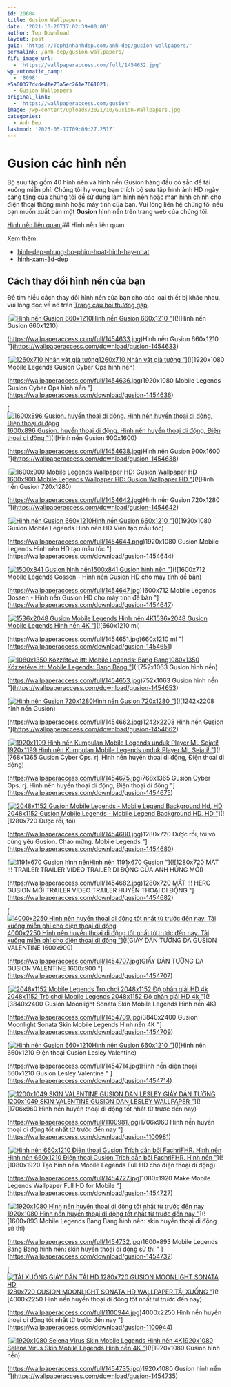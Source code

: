 ```yaml
---
id: 20604
title: Gusion Wallpapers
date: '2021-10-26T17:02:39+00:00'
author: Top Download
layout: post
guid: 'https://Tophinhanhdep.com/anh-dep/gusion-wallpapers/'
permalink: /anh-dep/gusion-wallpapers/
fifu_image_url:
  - 'https://wallpaperaccess.com/full/1454632.jpg'
wp_automatic_camp:
  - '8098'
e5a00377dcdedfe73a5ec261e7661021:
  - Gusion Wallpapers
original_link:
  - 'https://wallpaperaccess.com/gusion'
image: /wp-content/uploads/2021/10/Gusion-Wallpapers.jpg
categories:
  - Ảnh Đẹp
lastmod: '2025-05-17T09:09:27.251Z'
---
```

# Gusion các hình nền

Bộ sưu tập gồm 40 hình nền và hình nền Gusion hàng đầu có sẵn để tải xuống miễn phí. Chúng tôi hy vọng bạn thích bộ sưu tập hình ảnh HD ngày càng tăng của chúng tôi để sử dụng làm hình nền hoặc màn hình chính cho điện thoại thông minh hoặc máy tính của bạn. Vui lòng liên hệ chúng tôi nếu bạn muốn xuất bản một **Gusion** hình nền trên trang web của chúng tôi.

[Hình nền liên quan ](#related) ## Hình nền liên quan.

   
 Xem thêm:

   
- [hinh-dep-nhung-bo-phim-hoat-hinh-hay-nhat](https://tophinhanhdep.com/hinh-nen-dep/hinh-dep-nhung-bo-phim-hoat-hinh-hay-nhat/)
- [hinh-xam-3d-dep](https://tophinhanhdep.com/hinh-xam-dep/hinh-xam-3d-dep/)

## Cách thay đổi hình nền của bạn

Để tìm hiểu cách thay đổi hình nền của bạn cho các loại thiết bị khác nhau, vui lòng đọc về nó trên [Trang câu hỏi thường gặp](https://tophinhanhdep.com/faq/).

  
[[![Hình nền Gusion 660x1210](https://wallpaperaccess.com/full/1454632.jpg)Hình nền Gusion 660x1210 "](https://wallpaperaccess.com/download/gusion-1454632)](![Hình nền Gusion 660x1210)

(https://wallpaperaccess.com/full/1454633.jpg)Hình nền Gusion 660x1210 "](https://wallpaperaccess.com/download/gusion-1454633)

[[![1260x710 Nhân vật giả tưởng](https://wallpaperaccess.com/full/1454635.jpg)1260x710 Nhân vật giả tưởng "](https://wallpaperaccess.com/download/gusion-1454635)](![1920x1080 Mobile Legends Gusion Cyber ​​Ops hình nền)

(https://wallpaperaccess.com/full/1454636.jpg)1920x1080 Mobile Legends Gusion Cyber ​​Ops hình nền "](https://wallpaperaccess.com/download/gusion-1454636)

[[![1600x896 Gusion.  huyền thoại di động.  Hình nền huyền thoại di động, Điện thoại di động](https://wallpaperaccess.com/full/1454637.jpg)1600x896 Gusion. huyền thoại di động. Hình nền huyền thoại di động, Điện thoại di động "](https://wallpaperaccess.com/download/gusion-1454637)](![Hình nền Gusion 900x1600)

(https://wallpaperaccess.com/full/1454638.jpg)Hình nền Gusion 900x1600 "](https://wallpaperaccess.com/download/gusion-1454638)

[[![1600x900 Mobile Legends Wallpaper HD: Gusion Wallpaper HD](https://wallpaperaccess.com/full/1454639.png)1600x900 Mobile Legends Wallpaper HD: Gusion Wallpaper HD "](https://wallpaperaccess.com/download/gusion-1454639)](![Hình nền Gusion 720x1280)

(https://wallpaperaccess.com/full/1454642.jpg)Hình nền Gusion 720x1280 "](https://wallpaperaccess.com/download/gusion-1454642)

[[![Hình nền Gusion 660x1210](https://wallpaperaccess.com/full/1454643.jpg)Hình nền Gusion 660x1210 "](https://wallpaperaccess.com/download/gusion-1454643)](![1920x1080 Gusion Mobile Legends Hình nền HD Viện tạo mẫu tóc)

(https://wallpaperaccess.com/full/1454644.png)1920x1080 Gusion Mobile Legends Hình nền HD tạo mẫu tóc "](https://wallpaperaccess.com/download/gusion-1454644)

[[![1500x841 Gusion hình nền](https://wallpaperaccess.com/full/1454646.jpg)1500x841 Gusion hình nền "](https://wallpaperaccess.com/download/gusion-1454646)](![1600x712 Mobile Legends Gossen - Hình nền Gusion HD cho máy tính để bàn)

(https://wallpaperaccess.com/full/1454647.jpg)1600x712 Mobile Legends Gossen - Hình nền Gusion HD cho máy tính để bàn "](https://wallpaperaccess.com/download/gusion-1454647)

[[![1536x2048 Gusion Mobile Legends Hình nền 4K](https://wallpaperaccess.com/full/1454648.jpg)1536x2048 Gusion Mobile Legends Hình nền 4K "](https://wallpaperaccess.com/download/gusion-1454648)](![660x1210 ml)

(https://wallpaperaccess.com/full/1454651.jpg)660x1210 ml "](https://wallpaperaccess.com/download/gusion-1454651)

[[![1080x1350 Közzétéve itt: Mobile Legends: Bang Bang](https://wallpaperaccess.com/full/1454652.jpg)1080x1350 Közzétéve itt: Mobile Legends: Bang Bang "](https://wallpaperaccess.com/download/gusion-1454652)](![752x1063 Gusion hình nền)

(https://wallpaperaccess.com/full/1454653.jpg)752x1063 Gusion hình nền "](https://wallpaperaccess.com/download/gusion-1454653)

[[![Hình nền Gusion 720x1280](https://wallpaperaccess.com/full/1454654.jpg)Hình nền Gusion 720x1280 "](https://wallpaperaccess.com/download/gusion-1454654)](![1242x2208 hình nền Gusion)

(https://wallpaperaccess.com/full/1454662.jpg)1242x2208 Hình nền Gusion "](https://wallpaperaccess.com/download/gusion-1454662)

[[![1920x1199 Hình nền Kumpulan Mobile Legends unduk Player ML Sejati!](https://wallpaperaccess.com/full/1454663.jpg)1920x1199 Hình nền Kumpulan Mobile Legends unduk Player ML Sejati! "](https://wallpaperaccess.com/download/gusion-1454663)](![768x1365 Gusion Cyber ​​Ops.  rj.  Hình nền huyền thoại di động, Điện thoại di động)

(https://wallpaperaccess.com/full/1454675.jpg)768x1365 Gusion Cyber ​​Ops. rj. Hình nền huyền thoại di động, Điện thoại di động "](https://wallpaperaccess.com/download/gusion-1454675)

[[![2048x1152 Gusion Mobile Legends - Mobile Legend Background Hd, HD](https://wallpaperaccess.com/full/1454676.jpg)2048x1152 Gusion Mobile Legends - Mobile Legend Background HD, HD "](https://wallpaperaccess.com/download/gusion-1454676)](![1280x720 Được rồi, tôi)

(https://wallpaperaccess.com/full/1454680.jpg)1280x720 Được rồi, tôi vô cùng yêu Gusion. Chào mừng. Mobile Legends "](https://wallpaperaccess.com/download/gusion-1454680)

[[![1191x670 Gusion hình nền](https://wallpaperaccess.com/full/1454681.jpg)Hình nền 1191x670 Gusion "](https://wallpaperaccess.com/download/gusion-1454681)](![1280x720 MÁT !!!  TRAILER TRAILER VIDEO TRAILER DI ĐỘNG CỦA ANH HÙNG MỚI)

(https://wallpaperaccess.com/full/1454682.jpg)1280x720 MÁT !!! HERO GUSION MỚI TRAILER VIDEO TRAILER HUYỀN THOẠI DI ĐỘNG "](https://wallpaperaccess.com/download/gusion-1454682)

[[![4000x2250 Hình nền huyền thoại di động tốt nhất từ ​​trước đến nay.  Tải xuống miễn phí cho điện thoại di động](https://wallpaperaccess.com/full/1100918.jpg)4000x2250 Hình nền huyền thoại di động tốt nhất từ ​​trước đến nay. Tải xuống miễn phí cho điện thoại di động "](https://wallpaperaccess.com/download/gusion-1100918)](![GIẤY DÁN TƯỜNG DA GUSION VALENTINE 1600x900)

(https://wallpaperaccess.com/full/1454707.jpg)GIẤY DÁN TƯỜNG DA GUSION VALENTINE 1600x900 "](https://wallpaperaccess.com/download/gusion-1454707)

[[![2048x1152 Mobile Legends Trò chơi 2048x1152 Độ phân giải HD 4k](https://wallpaperaccess.com/full/1100950.jpg)2048x1152 Trò chơi Mobile Legends 2048x1152 Độ phân giải HD 4k "](https://wallpaperaccess.com/download/gusion-1100950)](![3840x2400 Gusion Moonlight Sonata Skin Mobile Legends Hình nền 4K)

(https://wallpaperaccess.com/full/1454709.jpg)3840x2400 Gusion Moonlight Sonata Skin Mobile Legends Hình nền 4K "](https://wallpaperaccess.com/download/gusion-1454709)

[[![Hình nền Gusion 660x1210](https://wallpaperaccess.com/full/1454713.jpg)Hình nền Gusion 660x1210 "](https://wallpaperaccess.com/download/gusion-1454713)](![Hình nền 660x1210 Điện thoại Gusion Lesley Valentine)

(https://wallpaperaccess.com/full/1454714.jpg)Hình nền điện thoại 660x1210 Gusion Lesley Valentine " ](https://wallpaperaccess.com/download/gusion-1454714)

[[![1200x1049 SKIN VALENTINE GUSION DAN LESLEY GIẤY DÁN TƯỜNG](https://wallpaperaccess.com/full/1454716.jpg)1200x1049 SKIN VALENTINE GUSION DAN LESLEY WALLPAPER "](https://wallpaperaccess.com/download/gusion-1454716)](![1706x960 Hình nền huyền thoại di động tốt nhất từ ​​trước đến nay)

(https://wallpaperaccess.com/full/1100981.jpg)1706x960 Hình nền huyền thoại di động tốt nhất từ ​​trước đến nay "](https://wallpaperaccess.com/download/gusion-1100981)

[[![Hình nền 660x1210 Điện thoại Gusion Trích dẫn bởi FachriFHR.  Hình nền](https://wallpaperaccess.com/full/1454725.jpg)Hình nền 660x1210 Điện thoại Gusion Trích dẫn bởi FachriFHR. Hình nền "](https://wallpaperaccess.com/download/gusion-1454725)](![1080x1920 Tạo hình nền Mobile Legends Full HD cho điện thoại di động)

(https://wallpaperaccess.com/full/1454727.jpg)1080x1920 Make Mobile Legends Wallpaper Full HD for Mobile "](https://wallpaperaccess.com/download/gusion-1454727)

[[![1920x1080 Hình nền huyền thoại di động tốt nhất từ ​​trước đến nay](https://wallpaperaccess.com/full/1454729.jpg)1920x1080 Hình nền huyền thoại di động tốt nhất từ ​​trước đến nay "](https://wallpaperaccess.com/download/gusion-1454729)](![1600x893 Mobile Legends Bang Bang hình nền: skin huyền thoại di động sử thi)

(https://wallpaperaccess.com/full/1454732.jpg)1600x893 Mobile Legends Bang Bang hình nền: skin huyền thoại di động sử thi " ](https://wallpaperaccess.com/download/gusion-1454732)

[[![TẢI XUỐNG GIẤY DÁN TẢI HD 1280x720 GUSION MOONLIGHT SONATA HD](https://wallpaperaccess.com/full/1454733.jpg)1280x720 GUSION MOONLIGHT SONATA HD WALLPAPER TẢI XUỐNG "](https://wallpaperaccess.com/download/gusion-1454733)](![4000x2250 Hình nền huyền thoại di động tốt nhất từ ​​trước đến nay)

(https://wallpaperaccess.com/full/1100944.jpg)4000x2250 Hình nền huyền thoại di động tốt nhất từ ​​trước đến nay "](https://wallpaperaccess.com/download/gusion-1100944)

[[![1920x1080 Selena Virus Skin Mobile Legends Hình nền 4K](https://wallpaperaccess.com/full/1100955.jpg)1920x1080 Selena Virus Skin Mobile Legends Hình nền 4K "](https://wallpaperaccess.com/download/gusion-1100955)](![1920x1080 Gusion hình nền)

(https://wallpaperaccess.com/full/1454735.jpg)1920x1080 Gusion hình nền "](https://wallpaperaccess.com/download/gusion-1454735)
